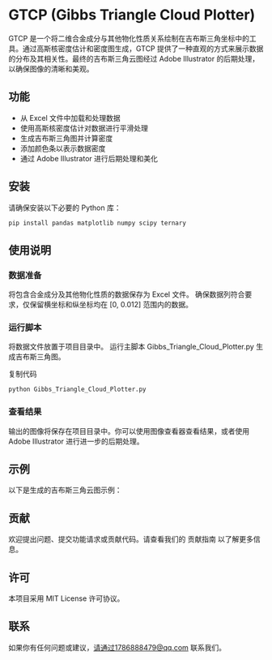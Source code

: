 # GTCP (Gibbs Triangle Cloud Plotter)

GTCP 是一个将二维合金成分与其他物化性质关系绘制在吉布斯三角坐标中的工具。通过高斯核密度估计和密度图生成，GTCP 提供了一种直观的方式来展示数据的分布及其相关性。最终的吉布斯三角云图经过 Adobe Illustrator 的后期处理，以确保图像的清晰和美观。

## 功能

- 从 Excel 文件中加载和处理数据
- 使用高斯核密度估计对数据进行平滑处理
- 生成吉布斯三角图并计算密度
- 添加颜色条以表示数据密度
- 通过 Adobe Illustrator 进行后期处理和美化

## 安装

请确保安装以下必要的 Python 库：
```bash
pip install pandas matplotlib numpy scipy ternary
```

## 使用说明
### 数据准备

将包含合金成分及其他物化性质的数据保存为 Excel 文件。
确保数据列符合要求，仅保留横坐标和纵坐标均在 [0, 0.012] 范围内的数据。
### 运行脚本

将数据文件放置于项目目录中。
运行主脚本 Gibbs_Triangle_Cloud_Plotter.py 生成吉布斯三角图。

复制代码
```bash
python Gibbs_Triangle_Cloud_Plotter.py
```
### 查看结果

输出的图像将保存在项目目录中。你可以使用图像查看器查看结果，或者使用 Adobe Illustrator 进行进一步的后期处理。

## 示例
以下是生成的吉布斯三角云图示例：

## 贡献
欢迎提出问题、提交功能请求或贡献代码。请查看我们的 贡献指南 以了解更多信息。

## 许可
本项目采用 MIT License 许可协议。

## 联系
如果你有任何问题或建议，请通过1786888479@qq.com 联系我们。
